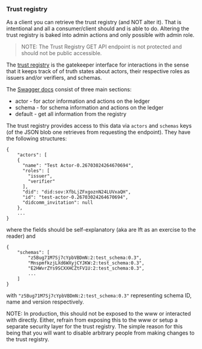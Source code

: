 ### Trust registry

As a client you can retrieve the trust registry (and NOT alter it). That is intentional and all a consumer/client should and is able to do. Altering the trust registry is baked into admin actions and only possible with admin role.
> NOTE: The Trust Registry GET API endpoint is not protected and should not be public accessible.

The [trust registry](http://localhost:8001/docs) is the gatekeeper interface for interactions in the sense that it keeps track of of truth states about actors, their respective roles as issuers and/or verifiers, and schemas.

The [Swagger docs](http://localhost:8001/docs) consist of three main sections:

- actor - for actor information and actions on the ledger
- schema - for schema information and actions on the ledger
- default - get all information from the registry

The trust registry provides access to this data via `actors` and `schemas` keys (of the JSON blob one retrieves from requesting the endpoint). They have the following structures:

```
{
    "actors": [
    {
      "name": "Test Actor-0.26703024264670694",
      "roles": [
        "issuer",
        "verifier"
      ],
      "did": "did:sov:XfbLjZFxgoznN24LUVxaQH",
      "id": "test-actor-0.26703024264670694",
      "didcomm_invitation": null
    },
    ...
}
```

where the fields should be self-explanatory (aka are lft as an exercise to the reader) and

```
{
    "schemas": [
        "z5Bug71M7Sj7cYpbVBDmN:2:test_schema:0.3",
        "MnspmfkzjLXd6WXyjCYJKW:2:test_schema:0.3",
        "E2HWvrZYs9SCXXHCZtFV1U:2:test_schema:0.3",
        ...
    ]
}
```

with `"z5Bug71M7Sj7cYpbVBDmN:2:test_schema:0.3"` representing schema ID, name and version respectively.

NOTE: In production, this should not be exposed to the www or interacted with directly. Either, refrain from exposing this to the www or setup a separate security layer for the trust registry. The simple reason for this being that you will want to disable arbitrary people from making changes to the trust registry.
